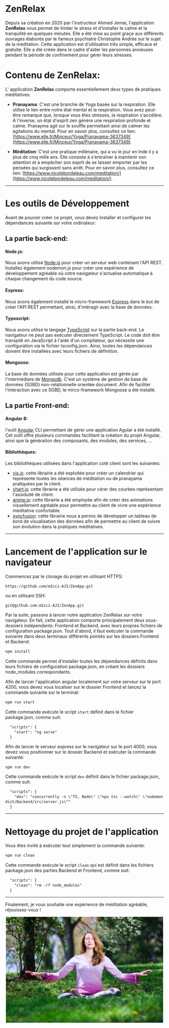 # ZenRelax

Depuis sa création en 2020 par l'instructeur Ahmed Jemai, l'application  **ZenRelax** vous permet de limiter le stress et d'installer le calme et la tranquilité en quelques minutes. Elle a été mise au point graçe aux différents ouvrages élaborés par le fameux psychiatre Christophe Andrée sur le sujet de la méditation. Cette application est d'utilisation très simple, efficace et gratuite. Elle a été créée dans le cadre d'aider les personnes anxieuses pendant la période de confinement pour gérer leurs stresses.

# Contenu de ZenRelax:

L' application **ZenRelax** comporte essentiellement deux types de pratiques méditatives:

* **Pranayama**: C'est une branche de Yoga basée sur la respiration. Elle utilise le lien entre notre état mental et la respiration. Vous avez peut-être remarqué que, lorsque vous êtes stressés, la respiration s'accélère. A l'inverse, un état d'esprit zen génère une respiration profonde et calme. Pranayma agit sur le souffle permettant ainsi de calmer les agitations du mental. Pour en savoir plus, consultez ce lien: [https://www.elle.fr/Minceur/Yoga/Pranayama-3637349](https://www.elle.fr/Minceur/Yoga/Pranayama-3637349).

* **Méditation**: C'est une pratique millénaire, qui a vu le jour en Inde il y a plus de cinq mille ans. Elle consiste à s'entraîner à maintenir son attention et à empêcher son esprit de se laisser emporter par les pensées qui surgissent sans arrêt.  Pour en savoir plus, consultez ce lien: [https://www.nicolebordeleau.com/meditation/](https://www.nicolebordeleau.com/meditation/).

---

# Les outils de Développement

Avant de pouvoir créer ce projet, vous devez installer et configurer les dépendances suivante sur votre ordinateur:

## La partie back-end:

#### Node.js:
Nous avons utilisé [Node.js](https://nodejs.org/) pour créer un serveur web contenant l'API REST. Installez également nodemon.js pour créer une expérience de développement agréable où votre navigateur s'actualise automatique à chaque changement du code source.

#### Express:
Nous avons également installé le micro-framework [Express](https://expressjs.com/) dans le but de créer l'API REST permettant, ainsi, d'intéragir avec la base de données. 

#### Typescript:
Nous avons utilisé le langage [TypeScript](https://www.typescriptlang.org/) sur la partie back-end. Le navigateur ne peut pas exécuter directement TypeScript. Le code doit être transpilé en JavaScript à l'aide d'un compilateur, qui nécessite une configuration via le fichier tsconfig.json. Ainsi, toutes les dépendances doivent être installées avec leurs fichiers de définition.  

#### Mongoose:
La base de données utilisée pour cette application est gérée par l'intermédiare de [Mongodb](https://www.mongodb.com/). C'est un système de gestion de base de données (SGBD) non-relationnelle orientée document. Afin de faciliter l'interaction avec ce SGBD, le mirco-framework Mongoose a été installé. 

## La partie Front-end:

#### Angular 8: 
l'outil [Angular](https://angular.io/) CLI permettant de gérer une application Agular a été installé. Cet outil offre plusieurs commandes facilitant la création du projet Angular, ainsi que la génération des composants, des modules, des services, ...

#### Bibliothèques: 
Les bibliothèques utilisées dans l'application coté client sont les suivantes:
* [vis.js](https://www.chartjs.org/): cette librairie a été exploitée pour créer un calendrier qui représente toutes les séances de méditation ou de pranayama pratiquées par le client.
* [chart.js](https://visjs.org/): cette librairie a été utilisée pour cérer des courbes représentant l'assiduité de client.
* [anime.js](https://animejs.com/): cette librairie a été employée afin de créer des animations visuellement agréable pour permettre au client de vivre une expérience méditative confortable.
* [syncfusion](https://www.syncfusion.com/): cette librairie nous a permis de développer un tableau de bord de visualisation des données afin de permettre au client de suivre son évolution dans la pratiques méditatives.
---

# Lancement de l'application sur le navigateur

Commencez par le clonage du projet en utilisant HTTPS:
```
https://github.com/m2cci-AJI/ZenApp.git

```
ou en utilisant SSH:
```
git@github.com:m2cci-AJI/ZenApp.git

```
Par la suite, passons à lancer notre application ZenRelax sur votre navigateur. En fait, cette application comporte principalement deux sous-dossiers indépendants: Frontend et Backend, avec leurs propres fichiers de configuration package.json. Tout d'abord, il faut exécuter la commande suivante dans deux terminaux différents pointés sur les dossiers Frontend et Backend:
```bash
npm install

```
Cette commande permet d'installer toutes les dépendances définits dans leurs fichiers de configuration package.json, en créant les dossiers node_modules correspondants.

Afin de lancer l'application angular localement sur votre serveur sur le port 4200, vous devez vous localiser sur le dossier Frontend et lancez la commande suivante sur le terminal:
```bash
npm run start
```
Cette commande exécute le script `start` définit dans le fichier package.json, comme suit:

```
  "scripts": {
    "start": "ng serve"
  }
```
Afin de lancer le serveur express sur le navigateur sur le port 4000, vous devez vous positionner sur le dossier Backend et exécuter la commande suivante:
```bash
npm run dev
```
Cette commande exécute le script `dev` définit dans le fichier package.json, comme suit:

```
  "scripts": {
    "dev": "concurrently -n \"TS, Node\" \"npx tsc --watch\" \"nodemon dist/Backend/src/server.js\""
  }
```
---

# Nettoyage du projet de l'application

Vous êtes invité à exécuter tout simplement la commande suivante:
```bash
npm run clean

```
Cette commande exécute le script `clean` qui est définit dans les fichiers package.json des parties Backend et Frontend, comme suit:

```
  "scripts": {
    "clean": "rm -rf node_modules"
  }
```
---

Finalement, je vous souhaite une expérience de méditation agréable, réjouissez-vous !
<p align="center">
  <img src = "Frontend/src/assets/img/meditation_pensees.jpg" width = 500>
</p>





